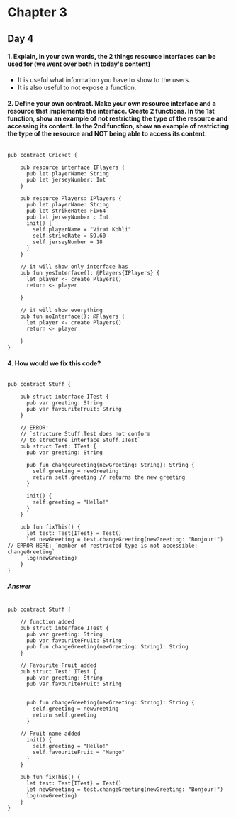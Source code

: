 # Chapter 3

## Day 4

#### 1. Explain, in your own words, the 2 things resource interfaces can be used for (we went over both in today's content)

- It is useful what information you have to show to the users.
- It is also useful to not expose a function.

#### 2. Define your own contract. Make your own resource interface and a resource that implements the interface. Create 2 functions. In the 1st function, show an example of not restricting the type of the resource and accessing its content. In the 2nd function, show an example of restricting the type of the resource and NOT being able to access its content.

```cadence

pub contract Cricket {

    pub resource interface IPlayers {
      pub let playerName: String
      pub let jerseyNumber: Int
    }

    pub resource Players: IPlayers {
      pub let playerName: String
      pub let strikeRate: Fix64
      pub let jerseyNumber : Int
      init() {
        self.playerName = "Virat Kohli"
        self.strikeRate = 59.60
        self.jerseyNumber = 18
      }
    }

    // it will show only interface has
    pub fun yesInterface(): @Players{IPlayers} {
      let player <- create Players()
      return <- player

    }

    // it will show everything
    pub fun noInterface(): @Players {
      let player <- create Players()
      return <- player

    }
}

```

#### 4. How would we fix this code?

```cadence

pub contract Stuff {

    pub struct interface ITest {
      pub var greeting: String
      pub var favouriteFruit: String
    }

    // ERROR:
    // `structure Stuff.Test does not conform
    // to structure interface Stuff.ITest`
    pub struct Test: ITest {
      pub var greeting: String

      pub fun changeGreeting(newGreeting: String): String {
        self.greeting = newGreeting
        return self.greeting // returns the new greeting
      }

      init() {
        self.greeting = "Hello!"
      }
    }

    pub fun fixThis() {
      let test: Test{ITest} = Test()
      let newGreeting = test.changeGreeting(newGreeting: "Bonjour!") // ERROR HERE: `member of restricted type is not accessible: changeGreeting`
      log(newGreeting)
    }
}

```

##### Answer

```cadence

pub contract Stuff {

    // function added
    pub struct interface ITest {
      pub var greeting: String
      pub var favouriteFruit: String
      pub fun changeGreeting(newGreeting: String): String
    }

    // Favourite Fruit added
    pub struct Test: ITest {
      pub var greeting: String
      pub var favouriteFruit: String


      pub fun changeGreeting(newGreeting: String): String {
        self.greeting = newGreeting
        return self.greeting
      }

    // Fruit name added
      init() {
        self.greeting = "Hello!"
        self.favouriteFruit = "Mango"
      }
    }

    pub fun fixThis() {
      let test: Test{ITest} = Test()
      let newGreeting = test.changeGreeting(newGreeting: "Bonjour!")
      log(newGreeting)
    }
}

```
